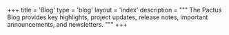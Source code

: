 +++
title = 'Blog'
type = 'blog'
layout = 'index'
description = """
The Pactus Blog provides key highlights, project updates, release notes, important announcements, and newsletters.
"""
+++
